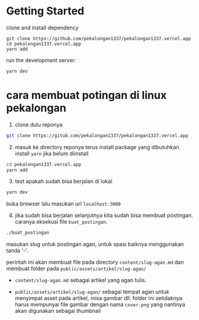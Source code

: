 # Getting Started

clone and install dependency

```
git clone https://github.com/pekalongan1337/pekalongan1337.vercel.app
cd pekalongan1337.vercel.app
yarn add
```

run the development server:

```bash
yarn dev
```

# cara membuat potingan di linux pekalongan

1. clone dulu reponya

```bash
git clone https://gitub.com/pekalongan1337/pekalongan1337.vercel.app
```

2. masuk ke directory reponya terus install package yang dibutuhkan.
install `yarn` jika belum diinstall

```bash
cd pekalongan1337.vercel.app
yarn add
```

3. test apakah sudah bisa berjalan di lokal

```bash
yarn dev
```

buka browser lalu masukan url `localhost:3000`

4. jika sudah bisa berjalan selanjutnya kita sudah bisa membuat postingan.
caranya eksekusi file `buat_postingan`.

```bash
./buat_postingan
```

masukan slug untuk postingan agan, untuk spasi baiknya menggunakan tanda '-'.

perintah ini akan membuat file pada directory `content/slug-agan.md` dan membuat folder
pada `public/assets/artikel/slug-agan/`

- `content/slug-agan.md`
  sebagai artikel yang agan tulis.

  
- `public/assets/artikel/slug-agan/`
  sebagai tempat agan untuk menyimpat asset pada artikel, misa gambar dll.
  folder ini setidaknya harus mempunyai file gambar dengan nama `cover.png` yang nantinya
  akan digunakan sebagai thumbnail
